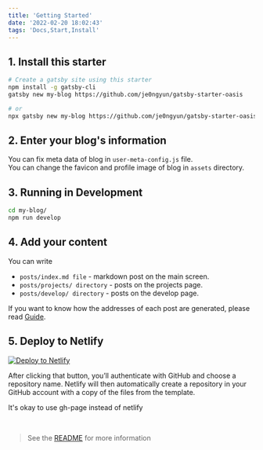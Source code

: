 ```yaml
---
title: 'Getting Started'
date: '2022-02-20 18:02:43'
tags: 'Docs,Start,Install'
---
```


## 1. Install this starter

```bash
# Create a gatsby site using this starter
npm install -g gatsby-cli
gatsby new my-blog https://github.com/je0ngyun/gatsby-starter-oasis

# or
npx gatsby new my-blog https://github.com/je0ngyun/gatsby-starter-oasis
```

## 2. Enter your blog's information

You can fix meta data of blog in `user-meta-config.js` file.  
You can change the favicon and profile image of blog in `assets` directory.

## 3. Running in Development

```bash
cd my-blog/
npm run develop
```

## 4. Add your content

You can write

- `posts/index.md file` - markdown post on the main screen.
- `posts/projects/ directory` - posts on the projects page.
- `posts/develop/ directory` - posts on the develop page.

If you want to know how the addresses of each post are generated, please read [Guide](#-Guide).

## 5. Deploy to Netlify

<a href="https://app.netlify.com/start/deploy?repository=https://github.com/je0ngyun/gatsby-starter-oasis" target="_blank"><img src="https://www.netlify.com/img/deploy/button.svg" alt="Deploy to Netlify"></a>

After clicking that button, you’ll authenticate with GitHub and choose a repository name. Netlify will then automatically create a repository in your GitHub account with a copy of the files from the template.

It's okay to use gh-page instead of netlify

<br/>

> See the [README](https://github.com/je0ngyun/gatsby-starter-oasis) for more information
